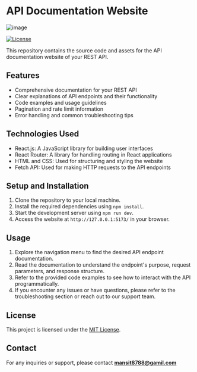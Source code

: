 # API Documentation Website

![image](https://github.com/Mansi-Tiwari/api-developer-guide/assets/78271543/0c4bc3bb-03f1-4faf-a7e5-e754aeee64ab)


[![License](https://img.shields.io/badge/license-MIT-blue.svg)](LICENSE)

This repository contains the source code and assets for the API documentation website of your REST API.

## Features

- Comprehensive documentation for your REST API
- Clear explanations of API endpoints and their functionality
- Code examples and usage guidelines
- Pagination and rate limit information
- Error handling and common troubleshooting tips

## Technologies Used

- React.js: A JavaScript library for building user interfaces
- React Router: A library for handling routing in React applications
- HTML and CSS: Used for structuring and styling the website
- Fetch API: Used for making HTTP requests to the API endpoints

## Setup and Installation

1. Clone the repository to your local machine.
2. Install the required dependencies using `npm install`.
3. Start the development server using `npm run dev`.
4. Access the website at `http://127.0.0.1:5173/` in your browser.

## Usage

1. Explore the navigation menu to find the desired API endpoint documentation.
2. Read the documentation to understand the endpoint's purpose, request parameters, and response structure.
3. Refer to the provided code examples to see how to interact with the API programmatically.
4. If you encounter any issues or have questions, please refer to the troubleshooting section or reach out to our support team.

## License

This project is licensed under the [MIT License](LICENSE).

## Contact

For any inquiries or support, please contact **mansit8788@gamil.com**
